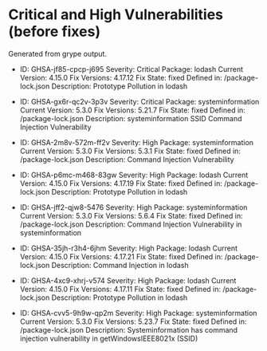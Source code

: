 # Critical and High Vulnerabilities (before fixes)

Generated from grype output.

- ID: GHSA-jf85-cpcp-j695
  Severity: Critical
  Package: lodash
  Current Version: 4.15.0
  Fix Versions: 4.17.12
  Fix State: fixed
  Defined in: /package-lock.json
  Description: Prototype Pollution in lodash

- ID: GHSA-gx6r-qc2v-3p3v
  Severity: Critical
  Package: systeminformation
  Current Version: 5.3.0
  Fix Versions: 5.21.7
  Fix State: fixed
  Defined in: /package-lock.json
  Description: systeminformation SSID Command Injection Vulnerability

- ID: GHSA-2m8v-572m-ff2v
  Severity: High
  Package: systeminformation
  Current Version: 5.3.0
  Fix Versions: 5.3.1
  Fix State: fixed
  Defined in: /package-lock.json
  Description: Command Injection Vulnerability

- ID: GHSA-p6mc-m468-83gw
  Severity: High
  Package: lodash
  Current Version: 4.15.0
  Fix Versions: 4.17.19
  Fix State: fixed
  Defined in: /package-lock.json
  Description: Prototype Pollution in lodash

- ID: GHSA-jff2-qjw8-5476
  Severity: High
  Package: systeminformation
  Current Version: 5.3.0
  Fix Versions: 5.6.4
  Fix State: fixed
  Defined in: /package-lock.json
  Description: Command Injection Vulnerability in systeminformation

- ID: GHSA-35jh-r3h4-6jhm
  Severity: High
  Package: lodash
  Current Version: 4.15.0
  Fix Versions: 4.17.21
  Fix State: fixed
  Defined in: /package-lock.json
  Description: Command Injection in lodash

- ID: GHSA-4xc9-xhrj-v574
  Severity: High
  Package: lodash
  Current Version: 4.15.0
  Fix Versions: 4.17.11
  Fix State: fixed
  Defined in: /package-lock.json
  Description: Prototype Pollution in lodash

- ID: GHSA-cvv5-9h9w-qp2m
  Severity: High
  Package: systeminformation
  Current Version: 5.3.0
  Fix Versions: 5.23.7
  Fix State: fixed
  Defined in: /package-lock.json
  Description: Systeminformation has command injection vulnerability in getWindowsIEEE8021x (SSID)


